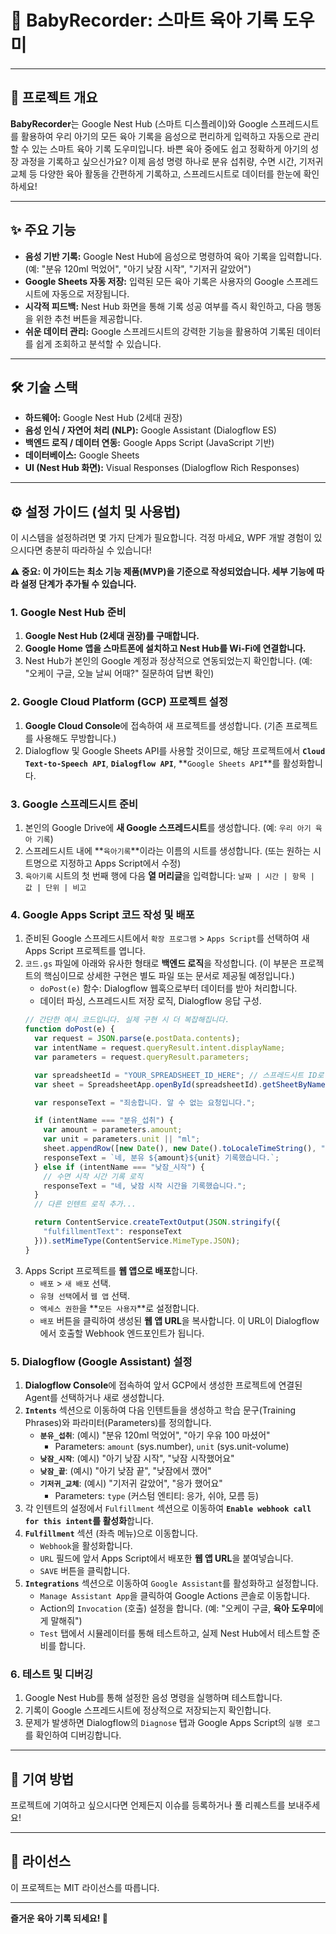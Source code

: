 # 🍼 BabyRecorder: 스마트 육아 기록 도우미

---

## 🚀 프로젝트 개요

**BabyRecorder**는 Google Nest Hub (스마트 디스플레이)와 Google 스프레드시트를 활용하여 우리 아기의 모든 육아 기록을 음성으로 편리하게 입력하고 자동으로 관리할 수 있는 스마트 육아 기록 도우미입니다. 바쁜 육아 중에도 쉽고 정확하게 아기의 성장 과정을 기록하고 싶으신가요? 이제 음성 명령 하나로 분유 섭취량, 수면 시간, 기저귀 교체 등 다양한 육아 활동을 간편하게 기록하고, 스프레드시트로 데이터를 한눈에 확인하세요!

---

## ✨ 주요 기능

* **음성 기반 기록:** Google Nest Hub에 음성으로 명령하여 육아 기록을 입력합니다. (예: "분유 120ml 먹었어", "아기 낮잠 시작", "기저귀 갈았어")
* **Google Sheets 자동 저장:** 입력된 모든 육아 기록은 사용자의 Google 스프레드시트에 자동으로 저장됩니다.
* **시각적 피드백:** Nest Hub 화면을 통해 기록 성공 여부를 즉시 확인하고, 다음 행동을 위한 추천 버튼을 제공합니다.
* **쉬운 데이터 관리:** Google 스프레드시트의 강력한 기능을 활용하여 기록된 데이터를 쉽게 조회하고 분석할 수 있습니다.

---

## 🛠️ 기술 스택

* **하드웨어:** Google Nest Hub (2세대 권장)
* **음성 인식 / 자연어 처리 (NLP):** Google Assistant (Dialogflow ES)
* **백엔드 로직 / 데이터 연동:** Google Apps Script (JavaScript 기반)
* **데이터베이스:** Google Sheets
* **UI (Nest Hub 화면):** Visual Responses (Dialogflow Rich Responses)

---

## ⚙️ 설정 가이드 (설치 및 사용법)

이 시스템을 설정하려면 몇 가지 단계가 필요합니다. 걱정 마세요, WPF 개발 경험이 있으시다면 충분히 따라하실 수 있습니다!

**⚠️ 중요: 이 가이드는 최소 기능 제품(MVP)을 기준으로 작성되었습니다. 세부 기능에 따라 설정 단계가 추가될 수 있습니다.**

### 1. Google Nest Hub 준비

1.  **Google Nest Hub (2세대 권장)를 구매합니다.**
2.  **Google Home 앱을 스마트폰에 설치하고 Nest Hub를 Wi-Fi에 연결합니다.**
3.  Nest Hub가 본인의 Google 계정과 정상적으로 연동되었는지 확인합니다. (예: "오케이 구글, 오늘 날씨 어때?" 질문하여 답변 확인)

### 2. Google Cloud Platform (GCP) 프로젝트 설정

1.  **Google Cloud Console**에 접속하여 새 프로젝트를 생성합니다. (기존 프로젝트를 사용해도 무방합니다.)
2.  Dialogflow 및 Google Sheets API를 사용할 것이므로, 해당 프로젝트에서 **`Cloud Text-to-Speech API`**, **`Dialogflow API`**, **`Google Sheets API`**를 활성화합니다.

### 3. Google 스프레드시트 준비

1.  본인의 Google Drive에 **새 Google 스프레드시트**를 생성합니다. (예: `우리 아기 육아 기록`)
2.  스프레드시트 내에 **`육아기록`**이라는 이름의 시트를 생성합니다. (또는 원하는 시트명으로 지정하고 Apps Script에서 수정)
3.  `육아기록` 시트의 첫 번째 행에 다음 **열 머리글**을 입력합니다:
    `날짜 | 시간 | 항목 | 값 | 단위 | 비고`

### 4. Google Apps Script 코드 작성 및 배포

1.  준비된 Google 스프레드시트에서 `확장 프로그램` > `Apps Script`를 선택하여 새 Apps Script 프로젝트를 엽니다.
2.  `코드.gs` 파일에 아래와 유사한 형태로 **백엔드 로직**을 작성합니다. (이 부분은 프로젝트의 핵심이므로 상세한 구현은 별도 파일 또는 문서로 제공될 예정입니다.)
    * `doPost(e)` 함수: Dialogflow 웹훅으로부터 데이터를 받아 처리합니다.
    * 데이터 파싱, 스프레드시트 저장 로직, Dialogflow 응답 구성.
    ```javascript
    // 간단한 예시 코드입니다. 실제 구현 시 더 복잡해집니다.
    function doPost(e) {
      var request = JSON.parse(e.postData.contents);
      var intentName = request.queryResult.intent.displayName;
      var parameters = request.queryResult.parameters;

      var spreadsheetId = "YOUR_SPREADSHEET_ID_HERE"; // 스프레드시트 ID로 변경
      var sheet = SpreadsheetApp.openById(spreadsheetId).getSheetByName('육아기록');

      var responseText = "죄송합니다. 알 수 없는 요청입니다.";

      if (intentName === "분유_섭취") {
        var amount = parameters.amount;
        var unit = parameters.unit || "ml";
        sheet.appendRow([new Date(), new Date().toLocaleTimeString(), "분유", amount, unit, ""]);
        responseText = `네, 분유 ${amount}${unit} 기록했습니다.`;
      } else if (intentName === "낮잠_시작") {
        // 수면 시작 시간 기록 로직
        responseText = "네, 낮잠 시작 시간을 기록했습니다.";
      }
      // 다른 인텐트 로직 추가...

      return ContentService.createTextOutput(JSON.stringify({
        "fulfillmentText": responseText
      })).setMimeType(ContentService.MimeType.JSON);
    }
    ```
3.  Apps Script 프로젝트를 **웹 앱으로 배포**합니다.
    * `배포` > `새 배포` 선택.
    * `유형 선택`에서 `웹 앱` 선택.
    * `액세스 권한`을 **`모든 사용자`**로 설정합니다.
    * `배포` 버튼을 클릭하여 생성된 **웹 앱 URL**을 복사합니다. 이 URL이 Dialogflow에서 호출할 Webhook 엔드포인트가 됩니다.

### 5. Dialogflow (Google Assistant) 설정

1.  **Dialogflow Console**에 접속하여 앞서 GCP에서 생성한 프로젝트에 연결된 Agent를 선택하거나 새로 생성합니다.
2.  **`Intents`** 섹션으로 이동하여 다음 인텐트들을 생성하고 학습 문구(Training Phrases)와 파라미터(Parameters)를 정의합니다.
    * **`분유_섭취`**: (예시) "분유 120ml 먹었어", "아기 우유 100 마셨어"
        * Parameters: `amount` (sys.number), `unit` (sys.unit-volume)
    * **`낮잠_시작`**: (예시) "아기 낮잠 시작", "낮잠 시작했어요"
    * **`낮잠_끝`**: (예시) "아기 낮잠 끝", "낮잠에서 깼어"
    * **`기저귀_교체`**: (예시) "기저귀 갈았어", "응가 했어요"
        * Parameters: `type` (커스텀 엔티티: 응가, 쉬야, 모름 등)
3.  각 인텐트의 설정에서 `Fulfillment` 섹션으로 이동하여 **`Enable webhook call for this intent`를 활성화**합니다.
4.  **`Fulfillment`** 섹션 (좌측 메뉴)으로 이동합니다.
    * `Webhook`을 활성화합니다.
    * `URL` 필드에 앞서 Apps Script에서 배포한 **웹 앱 URL**을 붙여넣습니다.
    * `SAVE` 버튼을 클릭합니다.
5.  **`Integrations`** 섹션으로 이동하여 `Google Assistant`를 활성화하고 설정합니다.
    * `Manage Assistant App`을 클릭하여 Google Actions 콘솔로 이동합니다.
    * Action의 `Invocation` (호출) 설정을 합니다. (예: "오케이 구글, **육아 도우미**에게 말해줘")
    * `Test` 탭에서 시뮬레이터를 통해 테스트하고, 실제 Nest Hub에서 테스트할 준비를 합니다.

### 6. 테스트 및 디버깅

1.  Google Nest Hub를 통해 설정한 음성 명령을 실행하며 테스트합니다.
2.  기록이 Google 스프레드시트에 정상적으로 저장되는지 확인합니다.
3.  문제가 발생하면 Dialogflow의 `Diagnose` 탭과 Google Apps Script의 `실행 로그`를 확인하여 디버깅합니다.

---

## 🤝 기여 방법

프로젝트에 기여하고 싶으시다면 언제든지 이슈를 등록하거나 풀 리퀘스트를 보내주세요!

---

## 📄 라이선스

이 프로젝트는 MIT 라이선스를 따릅니다.

---

**즐거운 육아 기록 되세요! 👶**
